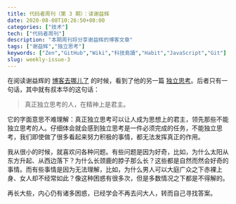 ```yaml
---
title: 代码者周刊（第 3 期）：读谢益辉
date: 2020-08-08T10:26:50+08:00
categories: ["技术"]
tech: ["代码者周刊"]
description: "本期周刊将分享谢益辉的博客文章"
tags: ["谢益辉","独立思考"]
keywords: ["Zen","GitHub","Wiki","科技島讀","Habit","JavaScript","Git"]
slug: weekly-issue-3
---
```


在阅读谢益辉的 [博客去哪儿了](https://yihui.org/cn/2017/01/blog/) 的时候，看到了他的另一篇 [独立思考](https://yihui.org/cn/2016/12/thinking/)。后者只有一句话，其中就有叔本华的这句话：

> 真正独立思考的人，在精神上是君主。

它的字面意思不难理解：真正独立思考可以让人成为思想上的君主，领先那些不能独立思考的人。仔细体会就会感到独立思考是一件必须完成的任务，不能独立思考，我们即使做了很多看起来努力积极的事情，都无法发挥真正的作用。

我从很小的时候，就喜欢问各种问题。有些问题是因为好奇，比如，为什么太阳从东方升起、从西边落下？为什么长颈鹿的脖子那么长？这些都是自然而然会好奇的事情。而有些事情是因为无法理解，比如，为什么男人可以大庭广众之下赤裸上身、女人却不经常如此？像这种困惑有很多次，但是多数情况之下都是不得解的。

再长大些，内心仍有诸多困惑，已经学会不再去问大人，转而自己寻找答案。
